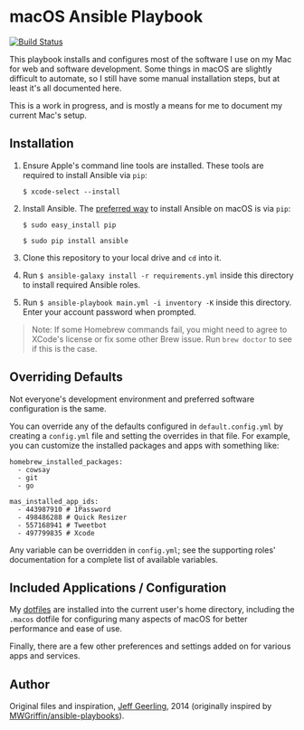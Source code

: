 # macOS Ansible Playbook

[![Build Status](https://travis-ci.org/lidopaglia/mac-dev-playbook.svg?branch=master)](https://travis-ci.org/lidopaglia/mac-dev-playbook)

This playbook installs and configures most of the software I use on my Mac for web and software development. Some things in macOS are slightly difficult to automate, so I still have some manual installation steps, but at least it's all documented here.

This is a work in progress, and is mostly a means for me to document my current Mac's setup.


## Installation

  1. Ensure Apple's command line tools are installed. These tools are required to install Ansible via `pip`:

      ```
      $ xcode-select --install
      ```

  2. Install Ansible. The [preferred way](https://docs.ansible.com/ansible/intro_installation.html#latest-releases-on-mac-osx) to install Ansible on macOS is via `pip`:

      ```
      $ sudo easy_install pip
      ```

      ```
      $ sudo pip install ansible
      ```

  3. Clone this repository to your local drive and `cd` into it.
  4. Run `$ ansible-galaxy install -r requirements.yml` inside this directory to install required Ansible roles.
  5. Run `$ ansible-playbook main.yml -i inventory -K` inside this directory. Enter your account password when prompted.

> Note: If some Homebrew commands fail, you might need to agree to XCode's license or fix some other Brew issue. Run `brew doctor` to see if this is the case.

## Overriding Defaults

Not everyone's development environment and preferred software configuration is the same.

You can override any of the defaults configured in `default.config.yml` by creating a `config.yml` file and setting the overrides in that file. For example, you can customize the installed packages and apps with something like:

    homebrew_installed_packages:
      - cowsay
      - git
      - go

    mas_installed_app_ids:
      - 443987910 # 1Password
      - 498486288 # Quick Resizer
      - 557168941 # Tweetbot
      - 497799835 # Xcode

Any variable can be overridden in `config.yml`; see the supporting roles' documentation for a complete list of available variables.

## Included Applications / Configuration

My [dotfiles](https://github.com/lidopaglia/dotfiles) are installed into the current user's home directory, including the `.macos` dotfile for configuring many aspects of macOS for better performance and ease of use.

Finally, there are a few other preferences and settings added on for various apps and services.

## Author

Original files and inspiration, [Jeff Geerling](https://github.com/geerlingguy/mac-dev-playbook), 2014 (originally inspired by [MWGriffin/ansible-playbooks](https://github.com/MWGriffin/ansible-playbooks)).
